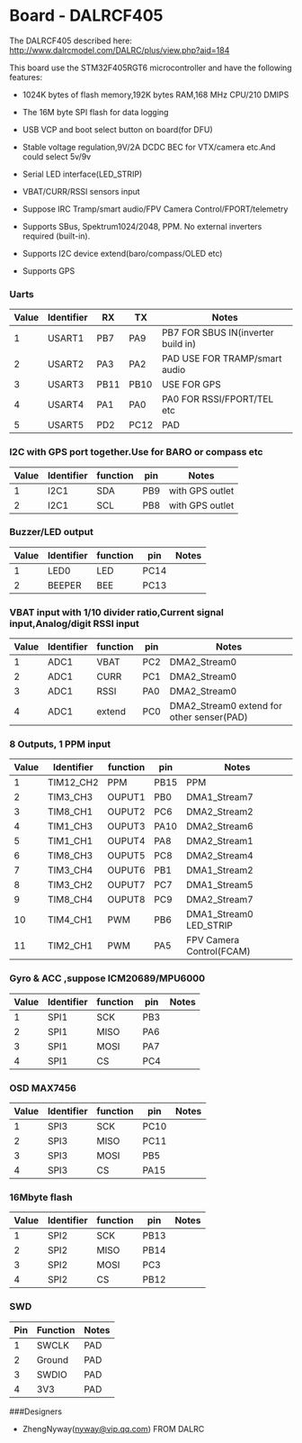 # Board - DALRCF405

The DALRCF405  described here:
http://www.dalrcmodel.com/DALRC/plus/view.php?aid=184

This board use the STM32F405RGT6 microcontroller and have the following features:
* 1024K bytes of flash memory,192K bytes RAM,168 MHz CPU/210 DMIPS

* The 16M byte SPI flash for data logging
* USB VCP and boot select button on board(for DFU)
* Stable voltage regulation,9V/2A DCDC BEC for VTX/camera etc.And could select 5v/9v
* Serial LED interface(LED_STRIP)
* VBAT/CURR/RSSI sensors input
* Suppose IRC Tramp/smart audio/FPV Camera Control/FPORT/telemetry
* Supports SBus, Spektrum1024/2048, PPM. No external inverters required (built-in).
* Supports I2C device extend(baro/compass/OLED etc)
* Supports GPS 

### Uarts 
| Value | Identifier   | RX   | TX   | Notes                                                                                       |
| ----- | ------------ | -----| -----| ------------------------------------------------------------------------------------------- |
| 1     | USART1       | PB7  |  PA9 |  PB7 FOR SBUS IN(inverter build in)                                                         |
| 2     | USART2       | PA3  |  PA2 |  PAD USE FOR TRAMP/smart audio                                                              |
| 3     | USART3       | PB11 |  PB10|  USE FOR GPS                                                                                |
| 4     | USART4       | PA1  |  PA0 |  PA0 FOR RSSI/FPORT/TEL etc                                                                 |
| 5     | USART5       | PD2  |  PC12|  PAD                                                                                        |


### I2C with GPS port together.Use for BARO or compass etc 
| Value | Identifier   | function |  pin   | Notes                                                                                 |
| ----- | ------------ | ---------| -------| ------------------------------------------------------------------------------------- |                                                                                      
| 1     | I2C1         |    SDA   |  PB9   | with GPS outlet
| 2     | I2C1         |    SCL   |  PB8   | with GPS outlet


### Buzzer/LED output 
| Value | Identifier   | function |  pin   | Notes                                                                                 |
| ----- | ------------ | ---------| -------| ------------------------------------------------------------------------------------- |                                                                                      
| 1     | LED0         |    LED   |  PC14  | 
| 2     | BEEPER       |    BEE   |  PC13  | 


### VBAT input with 1/10 divider ratio,Current signal input,Analog/digit RSSI input
| Value | Identifier   | function  |  pin  | Notes                                                                                 |
| ----- | ------------ | ----------| ------| ------------------------------------------------------------------------------------- |                                                                                       
| 1     | ADC1         |    VBAT   |  PC2  |  DMA2_Stream0
| 2     | ADC1         |    CURR   |  PC1  |  DMA2_Stream0
| 3     | ADC1         |    RSSI   |  PA0  |  DMA2_Stream0
| 4     | ADC1         |    extend |  PC0  |  DMA2_Stream0 extend for other senser(PAD)


### 8 Outputs, 1 PPM input 
| Value | Identifier   | function  |  pin  | Notes                                                                                 |
| ----- | ------------ | ----------| ------| ------------------------------------------------------------------------------------- |                                                                                       
| 1     | TIM12_CH2    |    PPM    |  PB15 |  PPM
| 2     | TIM3_CH3     |    OUPUT1 |  PB0  |  DMA1_Stream7
| 3     | TIM8_CH1     |    OUPUT2 |  PC6  |  DMA2_Stream2
| 4     | TIM1_CH3     |    OUPUT3 |  PA10 |  DMA2_Stream6
| 5     | TIM1_CH1     |    OUPUT4 |  PA8  |  DMA2_Stream1
| 6     | TIM8_CH3     |    OUPUT5 |  PC8  |  DMA2_Stream4
| 7     | TIM3_CH4     |    OUPUT6 |  PB1  |  DMA1_Stream2
| 8     | TIM3_CH2     |    OUPUT7 |  PC7  |  DMA1_Stream5   
| 9     | TIM8_CH4     |    OUPUT8 |  PC9  |  DMA2_Stream7   
| 10    | TIM4_CH1     |    PWM    |  PB6  |  DMA1_Stream0   LED_STRIP
| 11    | TIM2_CH1     |    PWM    |  PA5  |  FPV Camera Control(FCAM)


### Gyro & ACC ,suppose ICM20689/MPU6000
| Value | Identifier   | function |  pin   | Notes                                                                                 |
| ----- | ------------ | ---------| -------| ------------------------------------------------------------------------------------- |                                                                                      
| 1     | SPI1         |    SCK   |  PB3   | 
| 2     | SPI1         |    MISO  |  PA6   | 
| 3     | SPI1         |    MOSI  |  PA7   | 
| 4     | SPI1         |    CS    |  PC4   | 

### OSD MAX7456
| Value | Identifier   | function |  pin   | Notes                                                                                 |
| ----- | ------------ | ---------| -------| ------------------------------------------------------------------------------------- |                                                                                      
| 1     | SPI3         |    SCK   |  PC10  | 
| 2     | SPI3         |    MISO  |  PC11  | 
| 3     | SPI3         |    MOSI  |  PB5   | 
| 4     | SPI3         |    CS    |  PA15  |

### 16Mbyte flash
| Value | Identifier   | function |  pin   | Notes                                                                                 |
| ----- | ------------ | ---------| -------| ------------------------------------------------------------------------------------- |                                                                                      
| 1     | SPI2         |    SCK   |  PB13  | 
| 2     | SPI2         |    MISO  |  PB14  | 
| 3     | SPI2         |    MOSI  |  PC3   | 
| 4     | SPI2         |    CS    |  PB12  | 

### SWD
| Pin | Function       | Notes                                        |
| --- | -------------- | -------------------------------------------- |
| 1   | SWCLK          | PAD                                          |
| 2   | Ground         | PAD                                          |
| 3   | SWDIO          | PAD                                          |
| 4   | 3V3            | PAD                                          |

###Designers
* ZhengNyway(nyway@vip.qq.com) FROM DALRC






